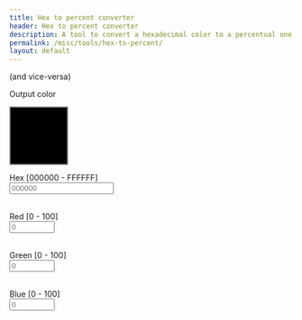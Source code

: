 ```yaml
---
title: Hex to percent converter
header: Hex to percent converter
description: A tool to convert a hexadecimal color to a percentual one, and vice-versa.
permalink: /misc/tools/hex-to-percent/
layout: default
---
```

(and vice-versa)

<script src="/misc/tools/hex-to-percent.js" type="text/javascript"></script>

<label for="color">Output color</label>
<div id="color" style="height:100px; width:100px; background-color:black; border:2px solid gray;"></div>

<label for="hex">Hex [000000 - FFFFFF]</label><br>
<input id="hex" type="text" maxlength="6" placeholder="000000" pattern="/^#?([a-f0-9]{6}|[a-f0-9]{3})$/" autocomplete="off" oninput="hexToPercent()" onchange="hexToPercent()"><br><br>

<label for="red">Red [0 - 100]</label><br>
<input id="red" type="number" min="0" max="100" maxlength="4" placeholder="0" step=".1" autocomplete="off" oninput="percentToHex()" onchange="percentToHex()"><br><br>

<label for="green">Green [0 - 100]</label><br>
<input id="green" type="number" min="0" max="100" maxlength="4" placeholder="0" step=".1" autocomplete="off" oninput="percentToHex()" onchange="percentToHex()"><br><br>

<label for="blue">Blue [0 - 100]</label><br>
<input id="blue" type="number" min="0" max="100" maxlength="4" placeholder="0" step=".1" autocomplete="off" oninput="percentToHex()" onchange="percentToHex()"><br><br>

